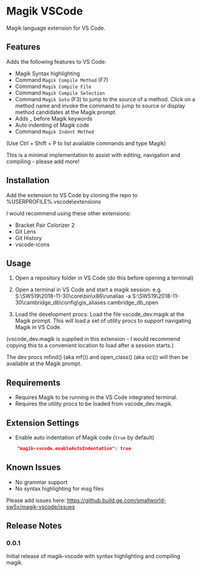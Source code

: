 # Magik VSCode

Magik language extension for VS Code.

## Features

Adds the following features to VS Code:
* Magik Syntax highlighting
* Command `Magik Compile Method` (F7)
* Command `Magik Compile File`
* Command `Magik Compile Selection`
* Command `Magik Goto` (F3) to jump to the source of a method. Click on a method name and invoke the command to jump to source or display method candidates at the Magik prompt.
* Adds _ before Magik keywords
* Auto indenting of Magik code
* Command `Magik Indent Method`

(Use Ctrl + Shift + P to list available commands and type Magik)

This is a minimal implementation to assist with editing, navigation and compiling - please add more!

## Installation

Add the extension to VS Code by cloning the repo to %USERPROFILE%\.vscode\extensions

I would recommend using these other extensions:
* Bracket Pair Colorizer 2
* Git Lens
* Git History
* vscode-icons


## Usage

1. Open a repository folder in VS Code (do this before opening a terminal)

2. Open a terminal in VS Code and start a magik session:
e.g. S:\SW519\2018-11-30\core\bin\x86\runalias -a S:\SW519\2018-11-30\cambridge_db\config\gis_aliases cambridge_db_open

3. Load the development procs:
Load the file vscode_dev.magik at the Magik prompt.
This will load a set of utility procs to support navigating Magik in VS Code.

(vscode_dev.magik is supplied in this extension - I would recommend copying this to a convenient location to load after a session starts.)

The dev procs mfind() (aka mf()) and open_class() (aka oc()) will then be available at the Magik prompt.


## Requirements

* Requires Magik to be running in the VS Code integrated terminal.
* Requires the utility procs to be loaded from vscode_dev.magik.


## Extension Settings

* Enable auto indentation of Magik code (`true` by default)
```json
    "magik-vscode.enableAutoIndentation": true
```

## Known Issues

* No grammar support
* No syntax highlighting for msg files

Please add issues here:
https://github.build.ge.com/smallworld-sw5x/magik-vscode/issues

## Release Notes


### 0.0.1

Initial release of magik-vscode with syntax highlighting and compiling magik.
